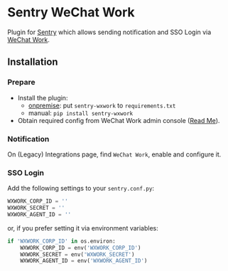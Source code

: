 # Sentry WeChat Work

Plugin for [Sentry](https://github.com/getsentry/sentry) which allows sending notification and SSO Login via [WeChat Work](https://work.weixin.qq.com).

## Installation

### Prepare

- Install the plugin:
    - [onpremise](https://github.com/getsentry/onpremise): put `sentry-wxwork` to `requirements.txt`
    - manual: `pip install sentry-wxwork`
- Obtain required config from WeChat Work admin console ([Read Me](https://work.weixin.qq.com/api/doc/90000/90135/90664)).

### Notification

On (Legacy) Integrations page, find `WeChat Work`, enable and configure it. 

### SSO Login

Add the following settings to your `sentry.conf.py`:

```python
WXWORK_CORP_ID = ''
WXWORK_SECRET = ''
WXWORK_AGENT_ID = ''
```

or, if you prefer setting it via environment variables:

```python
if 'WXWORK_CORP_ID' in os.environ:
    WXWORK_CORP_ID = env('WXWORK_CORP_ID')
    WXWORK_SECRET = env('WXWORK_SECRET')
    WXWORK_AGENT_ID = env('WXWORK_AGENT_ID')
```